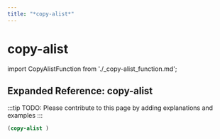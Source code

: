 ```yaml
---
title: "*copy-alist*"
---
```


# copy-alist

import CopyAlistFunction from './_copy-alist_function.md';

<CopyAlistFunction />

## Expanded Reference: copy-alist

:::tip
TODO: Please contribute to this page by adding explanations and examples
:::

```lisp
(copy-alist )
```
